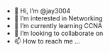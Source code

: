 - 👋 Hi, I’m @jay3004
- 👀 I’m interested in Networking 
- 🌱 I’m currently learning CCNA
- 💞️ I’m looking to collaborate on 
- 📫 How to reach me ...

<!---
jay3004/jay3004 is a ✨ special ✨ repository because its `README.md` (this file) appears on your GitHub profile.
You can click the Preview link to take a look at your changes.
--->
